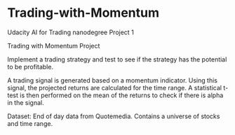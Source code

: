 # Trading-with-Momentum
Udacity AI for Trading nanodegree Project 1

Trading with Momentum Project

Implement a trading strategy and test to see if the strategy has the potential to be profitable.

A trading signal is generated based on a momentum indicator. Using this signal, the projected returns are calculated for the time range. A statistical t-test is then performed on the mean of the returns to check if there is alpha in the signal.

Dataset: End of day data from Quotemedia. Contains a universe of stocks and time range.

